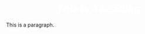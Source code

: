 <!DOCTYPE html>
<html>
<head>
  <style>
    h1 {
  color: white;
  text-align: center;
}
  </style>

</head>
<body>


<h1>This is a heading</h1>
<p>This is a paragraph.</p>

</body>
</html>
